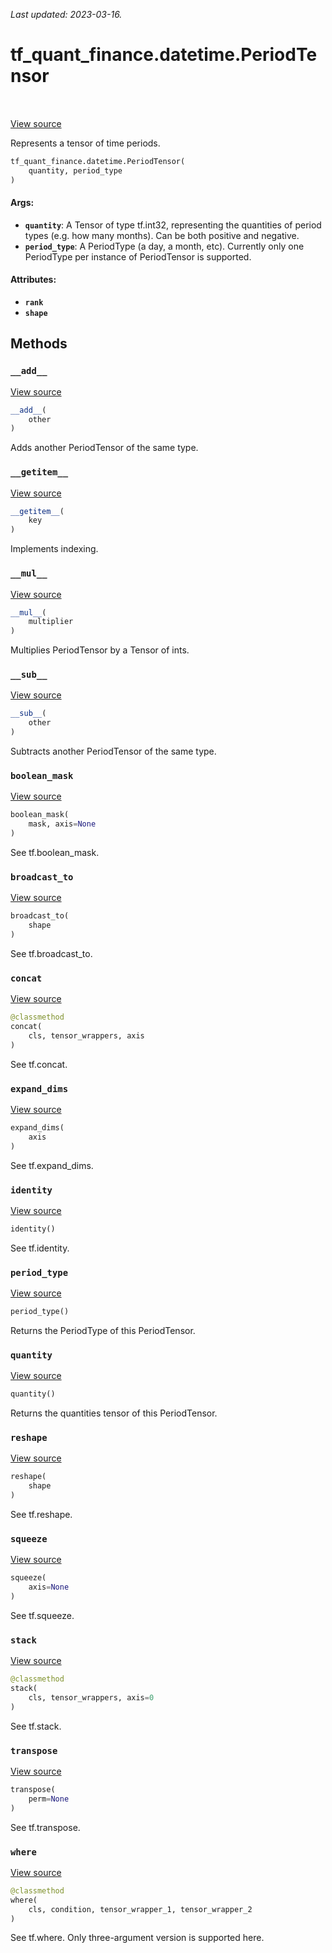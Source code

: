 <!--
This file is generated by a tool. Do not edit directly.
For open-source contributions the docs will be updated automatically.
-->

*Last updated: 2023-03-16.*

<div itemscope itemtype="http://developers.google.com/ReferenceObject">
<meta itemprop="name" content="tf_quant_finance.datetime.PeriodTensor" />
<meta itemprop="path" content="Stable" />
<meta itemprop="property" content="__add__"/>
<meta itemprop="property" content="__getitem__"/>
<meta itemprop="property" content="__init__"/>
<meta itemprop="property" content="__mul__"/>
<meta itemprop="property" content="__sub__"/>
<meta itemprop="property" content="boolean_mask"/>
<meta itemprop="property" content="broadcast_to"/>
<meta itemprop="property" content="concat"/>
<meta itemprop="property" content="expand_dims"/>
<meta itemprop="property" content="identity"/>
<meta itemprop="property" content="period_type"/>
<meta itemprop="property" content="quantity"/>
<meta itemprop="property" content="reshape"/>
<meta itemprop="property" content="squeeze"/>
<meta itemprop="property" content="stack"/>
<meta itemprop="property" content="transpose"/>
<meta itemprop="property" content="where"/>
</div>

# tf_quant_finance.datetime.PeriodTensor

<!-- Insert buttons and diff -->

<table class="tfo-notebook-buttons tfo-api" align="left">
</table>

<a target="_blank" href="https://github.com/paolodelia99/tf-quant-finance/blob/master/tf_quant_finance/datetime/periods/period_tensors.py">View source</a>



Represents a tensor of time periods.

```python
tf_quant_finance.datetime.PeriodTensor(
    quantity, period_type
)
```



<!-- Placeholder for "Used in" -->


#### Args:


* <b>`quantity`</b>: A Tensor of type tf.int32, representing the quantities
  of period types (e.g. how many months). Can be both positive and
  negative.
* <b>`period_type`</b>: A PeriodType (a day, a month, etc). Currently only one
  PeriodType per instance of PeriodTensor is supported.


#### Attributes:

* <b>`rank`</b>
* <b>`shape`</b>


## Methods

<h3 id="__add__"><code>__add__</code></h3>

<a target="_blank" href="https://github.com/paolodelia99/tf-quant-finance/blob/master/tf_quant_finance/datetime/periods/period_tensors.py">View source</a>

```python
__add__(
    other
)
```

Adds another PeriodTensor of the same type.


<h3 id="__getitem__"><code>__getitem__</code></h3>

<a target="_blank" href="https://github.com/paolodelia99/tf-quant-finance/blob/master/tf_quant_finance/datetime/tensor_wrapper.py">View source</a>

```python
__getitem__(
    key
)
```

Implements indexing.


<h3 id="__mul__"><code>__mul__</code></h3>

<a target="_blank" href="https://github.com/paolodelia99/tf-quant-finance/blob/master/tf_quant_finance/datetime/periods/period_tensors.py">View source</a>

```python
__mul__(
    multiplier
)
```

Multiplies PeriodTensor by a Tensor of ints.


<h3 id="__sub__"><code>__sub__</code></h3>

<a target="_blank" href="https://github.com/paolodelia99/tf-quant-finance/blob/master/tf_quant_finance/datetime/periods/period_tensors.py">View source</a>

```python
__sub__(
    other
)
```

Subtracts another PeriodTensor of the same type.


<h3 id="boolean_mask"><code>boolean_mask</code></h3>

<a target="_blank" href="https://github.com/paolodelia99/tf-quant-finance/blob/master/tf_quant_finance/datetime/tensor_wrapper.py">View source</a>

```python
boolean_mask(
    mask, axis=None
)
```

See tf.boolean_mask.


<h3 id="broadcast_to"><code>broadcast_to</code></h3>

<a target="_blank" href="https://github.com/paolodelia99/tf-quant-finance/blob/master/tf_quant_finance/datetime/tensor_wrapper.py">View source</a>

```python
broadcast_to(
    shape
)
```

See tf.broadcast_to.


<h3 id="concat"><code>concat</code></h3>

<a target="_blank" href="https://github.com/paolodelia99/tf-quant-finance/blob/master/tf_quant_finance/datetime/tensor_wrapper.py">View source</a>

```python
@classmethod
concat(
    cls, tensor_wrappers, axis
)
```

See tf.concat.


<h3 id="expand_dims"><code>expand_dims</code></h3>

<a target="_blank" href="https://github.com/paolodelia99/tf-quant-finance/blob/master/tf_quant_finance/datetime/tensor_wrapper.py">View source</a>

```python
expand_dims(
    axis
)
```

See tf.expand_dims.


<h3 id="identity"><code>identity</code></h3>

<a target="_blank" href="https://github.com/paolodelia99/tf-quant-finance/blob/master/tf_quant_finance/datetime/tensor_wrapper.py">View source</a>

```python
identity()
```

See tf.identity.


<h3 id="period_type"><code>period_type</code></h3>

<a target="_blank" href="https://github.com/paolodelia99/tf-quant-finance/blob/master/tf_quant_finance/datetime/periods/period_tensors.py">View source</a>

```python
period_type()
```

Returns the PeriodType of this PeriodTensor.


<h3 id="quantity"><code>quantity</code></h3>

<a target="_blank" href="https://github.com/paolodelia99/tf-quant-finance/blob/master/tf_quant_finance/datetime/periods/period_tensors.py">View source</a>

```python
quantity()
```

Returns the quantities tensor of this PeriodTensor.


<h3 id="reshape"><code>reshape</code></h3>

<a target="_blank" href="https://github.com/paolodelia99/tf-quant-finance/blob/master/tf_quant_finance/datetime/tensor_wrapper.py">View source</a>

```python
reshape(
    shape
)
```

See tf.reshape.


<h3 id="squeeze"><code>squeeze</code></h3>

<a target="_blank" href="https://github.com/paolodelia99/tf-quant-finance/blob/master/tf_quant_finance/datetime/tensor_wrapper.py">View source</a>

```python
squeeze(
    axis=None
)
```

See tf.squeeze.


<h3 id="stack"><code>stack</code></h3>

<a target="_blank" href="https://github.com/paolodelia99/tf-quant-finance/blob/master/tf_quant_finance/datetime/tensor_wrapper.py">View source</a>

```python
@classmethod
stack(
    cls, tensor_wrappers, axis=0
)
```

See tf.stack.


<h3 id="transpose"><code>transpose</code></h3>

<a target="_blank" href="https://github.com/paolodelia99/tf-quant-finance/blob/master/tf_quant_finance/datetime/tensor_wrapper.py">View source</a>

```python
transpose(
    perm=None
)
```

See tf.transpose.


<h3 id="where"><code>where</code></h3>

<a target="_blank" href="https://github.com/paolodelia99/tf-quant-finance/blob/master/tf_quant_finance/datetime/tensor_wrapper.py">View source</a>

```python
@classmethod
where(
    cls, condition, tensor_wrapper_1, tensor_wrapper_2
)
```

See tf.where. Only three-argument version is supported here.




